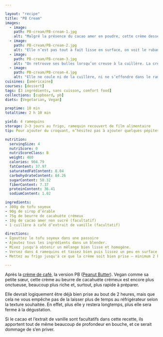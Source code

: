 ```yaml
---

layout: "recipe"
title: "PB Cream"
images:
  - image:
    path: PB-cream/PB-cream-1.jpg
    alt: "Malgré la présence du cacao amer en poudre, cette crème dessert emprunte la couleur du beurre de cacahuète."
  - image:
    path: PB-cream/PB-cream-2.jpg
    alt: "Elle n’est pas tout à fait lisse en surface, on voit le ruban et quelques bulles d’air que le blender a intégré au mélange."
  - image:
    path: PB-cream/PB-cream-3.jpg
    alt: "On retrouve ses bulles lorsqu’on creuse à la cuillère. La crème est malgré tout lisse et homogène, juste onctueuse comme il faut."
  - image:
    path: PB-cream/PB-cream-4.jpg
    alt: "Elle ne coule ni de la cuillère, ni ne s’effondre dans le ramequin. Ce n'est donc pas trop liquide."
cuisines: [américaine]
courses: [dessert]
tags: [3 ingrédients, sans cuisson, comfort food]
collections: [cupboard, pb]
diets: [Vegetarian, Vegan]

preptime: 10 min
totaltime: 2 h 10 min

yield: 4 ramequins
storage: 2–3 jours au frigo, ramequin recouvert de film alimentaire 
tip: Pour ajouter du croquant, n’hésitez pas à ajouter quelques pépites de chocolat, des morceaux de cacahuètes, du granola/cruestli/muesli, des tranches de bananes séchées, etc. avant de servir.

nutrition:
  servingSize: 4
  nutriScore: 0
  nutriScoreClass: B
  weight: 480
  calories: 904.79
  fatContent: 37.97
  saturatedFatContent: 8.04
  carbohydrateContent: 84.26
  sugarContent: 58.32
  fiberContent: 7.37
  proteinContent: 36.41
  sodiumContent: 1.02

ingredients:
- 300g de tofu soyeux
- 90g de sirop d’érable
- 75g de beurre de cacahuète crémeux
- 10g de cacao amer non sucré (facultatif)
- 1 cuillère à café d’extrait de vanille (facultatif)

directions:
- Égouttez le tofu soyeux dans une passoire
- Ajoutez tous les ingrédients dans un blender. 
- Mixez jusqu'à obtenir un mélange bien lisse et homogène. 
- Versez dans 4 ramequins et tassez bien puis lissez un peu en surface.
- Mettez au frigo jusqu'à ce que la crème soit bien prise – minimum 2 heures.  

---
```


Après la [crème de café](creme-cafe.html), la version PB ([Peanut Butter](../collections.html#pb)). Vegan comme sa petite sœur, cette crème au beurre de cacahuète crémeux est encore plus onctueuse, beaucoup plus riche et, surtout, plus rapide à préparer. 

Elle devrait logiquement être déjà bien prise au bout de 2 heures, mais que cela ne vous empêche pas de la laisser plus de temps au réfrigérateur selon la texture souhaitée. En effet, plus elle y restera longtemps, plus elle sera ferme à la dégustation.

Si le cacao et l’extrait de vanille sont facultatifs dans cette recette, ils apportent tout de même beaucoup de profondeur en bouche, et ce serait dommage de s’en priver.